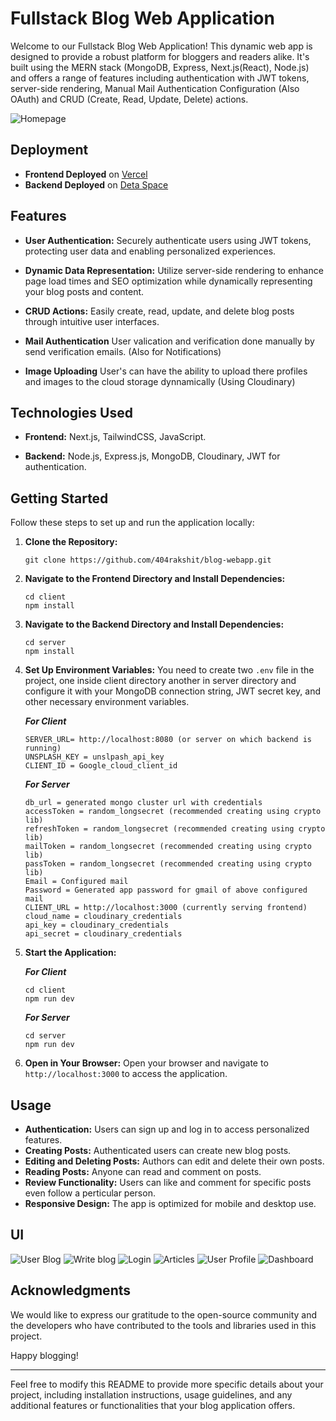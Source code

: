 # Fullstack Blog Web Application

Welcome to our Fullstack Blog Web Application! This dynamic web app is designed to provide a robust platform for bloggers and readers alike. It's built using the MERN stack (MongoDB, Express, Next.js(React), Node.js) and offers a range of features including authentication with JWT tokens, server-side rendering, Manual Mail Authentication Configuration (Also OAuth) and CRUD (Create, Read, Update, Delete) actions.

![Homepage](https://github.com/user-attachments/assets/55c31b85-0186-4e9f-95c2-2557a8cb3a10)

## Deployment

- **Frontend Deployed** on [Vercel](https://blog-app-client-ivory.vercel.app/)
- **Backend Deployed** on [Deta Space](https://blogapp-1-e5505167.deta.app/)

## Features

- **User Authentication:** Securely authenticate users using JWT tokens, protecting user data and enabling personalized experiences.

- **Dynamic Data Representation:** Utilize server-side rendering to enhance page load times and SEO optimization while dynamically representing your blog posts and content.

- **CRUD Actions:** Easily create, read, update, and delete blog posts through intuitive user interfaces.

- **Mail Authentication** User valication and verification done manually by send verification emails. (Also for Notifications)

- **Image Uploading** User's can have the ability to upload there profiles and images to the cloud storage dynnamically (Using Cloudinary)

## Technologies Used

- **Frontend:** Next.js, TailwindCSS, JavaScript.

- **Backend:** Node.js, Express.js, MongoDB, Cloudinary, JWT for authentication.

## Getting Started

Follow these steps to set up and run the application locally:

1. **Clone the Repository:** 
   ```
   git clone https://github.com/404rakshit/blog-webapp.git
   ```

2. **Navigate to the Frontend Directory and Install Dependencies:**
   ```
   cd client
   npm install
   ```

3. **Navigate to the Backend Directory and Install Dependencies:**
   ```
   cd server
   npm install
   ```

4. **Set Up Environment Variables:** 
   You need to create two `.env` file in the project, one inside client directory another in server directory and configure it with your MongoDB connection string, JWT secret key, and other necessary environment variables.

   ***For Client***
   ```
   SERVER_URL= http://localhost:8080 (or server on which backend is running)
   UNSPLASH_KEY = unslpash_api_key
   CLIENT_ID = Google_cloud_client_id
   ```

   ***For Server***
   ```
   db_url = generated mongo cluster url with credentials
   accessToken = random_longsecret (recommended creating using crypto lib)
   refreshToken = random_longsecret (recommended creating using crypto lib)
   mailToken = random_longsecret (recommended creating using crypto lib)
   passToken = random_longsecret (recommended creating using crypto lib)
   Email = Configured mail
   Password = Generated app password for gmail of above configured mail
   CLIENT_URL = http://localhost:3000 (currently serving frontend)
   cloud_name = cloudinary_credentials
   api_key = cloudinary_credentials
   api_secret = cloudinary_credentials
   ```

6. **Start the Application:**

   ***For Client***
   ```
   cd client
   npm run dev
   ```

   ***For Server***
   ```
   cd server
   npm run dev
   ```

8. **Open in Your Browser:** 
   Open your browser and navigate to `http://localhost:3000` to access the application.

## Usage

- **Authentication:** Users can sign up and log in to access personalized features.
- **Creating Posts:** Authenticated users can create new blog posts.
- **Editing and Deleting Posts:** Authors can edit and delete their own posts.
- **Reading Posts:** Anyone can read and comment on posts.
- **Review Functionality:** Users can like and comment for specific posts even follow a perticular person.
- **Responsive Design:** The app is optimized for mobile and desktop use.

## UI
![User Blog](https://github.com/user-attachments/assets/e852d85b-879f-4488-baf5-79ccb1448b01)
![Write blog](https://github.com/user-attachments/assets/50d830ad-1dff-430a-b4c2-d9d937e00384)
![Login](https://github.com/user-attachments/assets/65292c81-4965-40c4-a0b5-daccc276d5ae)
![Articles](https://github.com/user-attachments/assets/c1b00723-3866-4c1c-91d7-89b12dbf1456)
![User Profile](https://github.com/user-attachments/assets/c6b4c830-6f2d-4aa1-9efb-3aa1d94fa71f)
![Dashboard](https://github.com/user-attachments/assets/982fe6ae-52ab-4719-b352-9b95e16f609e)


## Acknowledgments

We would like to express our gratitude to the open-source community and the developers who have contributed to the tools and libraries used in this project.
  
Happy blogging!

---

Feel free to modify this README to provide more specific details about your project, including installation instructions, usage guidelines, and any additional features or functionalities that your blog application offers.
